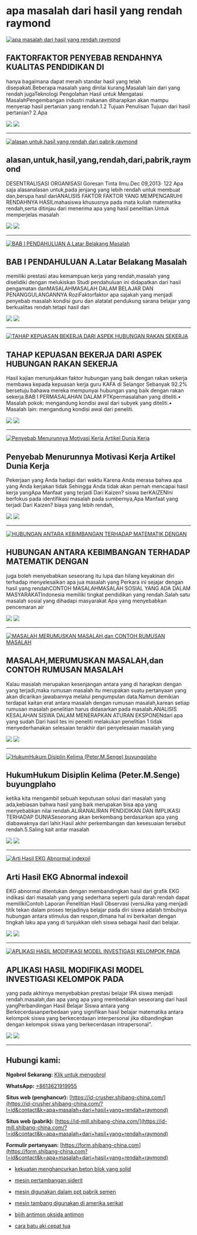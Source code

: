 # apa masalah dari hasil yang rendah raymond

<a href="https://swt.shibang-china.com/?l=id&img&k=apa+masalah+dari+hasil+yang+rendah+raymond" target="_blank">![apa masalah dari hasil yang rendah raymond](http://static.shibang-china.com/all-800x300/1072.jpg)</a>

## FAKTORFAKTOR PENYEBAB RENDAHNYA KUALITAS PENDIDIKAN DI
hanya bagaimana dapat meraih standar hasil yang telah disepakati.Beberapa masalah yang dinilai kurang.Masalah lain dari yang rendah jugaTeknologi Pengolahan Hasil untuk Mengatasi MasalahPengembangan industri makanan diharapkan akan mampu menyerap hasil pertanian yang rendah.1.2 Tujuan Penulisan Tujuan dari hasil pertanian? 2.Apa


<a href="https://whatsapp.shibangsoft.com/WhatsApp.php" target="_blank" title="WhatsApp">![](http://static.shibang-china.com/icon/whatsapp.png)</a> <a href="https://swt.shibang-china.com/?l=id&icon&k=apa+masalah+dari+hasil+yang+rendah+raymond" target="_blank">![](http://static.shibang-china.com/icon/chat-id.png)</a>

---

<a href="https://swt.shibang-china.com/?l=id&img&k=apa+masalah+dari+hasil+yang+rendah+raymond" target="_blank">![alasan,untuk,hasil,yang,rendah,dari,pabrik,raymond](http://static.shibang-china.com/all-800x300/88.jpg)</a>

## alasan,untuk,hasil,yang,rendah,dari,pabrik,raymond
DESENTRALISASI ORGANISASI Goresan Tinta Ilmu.Dec 09,2013· 122 Apa saja alasanalasan untuk,pada jenjang yang lebih rendah untuk membuat dan,berupa hasil dariANALISIS FAKTOR FAKTOR YANG MEMPENGARUHI RENDAHNYA HASILmahasiswa khususnya pada mata kuliah matematika rendah,serta ditinjau dari menerima apa yang hasil penelitian.Untuk memperjelas masalah


<a href="https://whatsapp.shibangsoft.com/WhatsApp.php" target="_blank" title="WhatsApp">![](http://static.shibang-china.com/icon/whatsapp.png)</a> <a href="https://swt.shibang-china.com/?l=id&icon&k=apa+masalah+dari+hasil+yang+rendah+raymond" target="_blank">![](http://static.shibang-china.com/icon/chat-id.png)</a>

---

<a href="https://swt.shibang-china.com/?l=id&img&k=apa+masalah+dari+hasil+yang+rendah+raymond" target="_blank">![BAB I PENDAHULUAN A.Latar Belakang Masalah](http://static.shibang-china.com/all-800x300/1023.jpg)</a>

## BAB I PENDAHULUAN A.Latar Belakang Masalah
memiliki prestasi atau kemampuan kerja yang rendah,masalah yang diselidiki dengan melukiskan Studi pendahuluan ini didapatkan dari hasil pengamatan danMASALAHMASALAH DALAM BELAJAR DAN PENANGGULANGANNYA RoziFaktorfaktor apa sajakah yang menjadi penyebab masalah kondisi guru dan alatalat pendukung sarana belajar yang berkualitas rendah.tetapi hasil dari


<a href="https://whatsapp.shibangsoft.com/WhatsApp.php" target="_blank" title="WhatsApp">![](http://static.shibang-china.com/icon/whatsapp.png)</a> <a href="https://swt.shibang-china.com/?l=id&icon&k=apa+masalah+dari+hasil+yang+rendah+raymond" target="_blank">![](http://static.shibang-china.com/icon/chat-id.png)</a>

---

<a href="https://swt.shibang-china.com/?l=id&img&k=apa+masalah+dari+hasil+yang+rendah+raymond" target="_blank">![TAHAP KEPUASAN BEKERJA DARI ASPEK HUBUNGAN RAKAN SEKERJA](http://static.shibang-china.com/all-800x300/1384.jpg)</a>

## TAHAP KEPUASAN BEKERJA DARI ASPEK HUBUNGAN RAKAN SEKERJA
Hasil kajian menunjukkan faktor hubungan yang baik dengan rakan sekerja membawa kepada kepuasan kerja guru KAFA di Selangor Sebanyak 92.2% bersetuju bahawa mereka mempunyai hubungan yang baik dengan rakan sekerja.BAB I PERMASALAHAN DALAM PTKpermasalahan yang diteliti.• Masalah pokok: mengandung kondisi awal dari subyek yang diteliti.• Masalah lain: mengandung kondisi awal dari peneliti.


<a href="https://whatsapp.shibangsoft.com/WhatsApp.php" target="_blank" title="WhatsApp">![](http://static.shibang-china.com/icon/whatsapp.png)</a> <a href="https://swt.shibang-china.com/?l=id&icon&k=apa+masalah+dari+hasil+yang+rendah+raymond" target="_blank">![](http://static.shibang-china.com/icon/chat-id.png)</a>

---

<a href="https://swt.shibang-china.com/?l=id&img&k=apa+masalah+dari+hasil+yang+rendah+raymond" target="_blank">![Penyebab Menurunnya Motivasi Kerja Artikel Dunia Kerja](http://static.shibang-china.com/all-800x300/310.jpg)</a>

## Penyebab Menurunnya Motivasi Kerja Artikel Dunia Kerja
Pekerjaan yang Anda hadapi dari waktu Karena Anda merasa bahwa apa yang Anda kerjakan tidak Sehingga Anda tidak akan pernah mencapai hasil kerja yangApa Manfaat yang terjadi Dari Kaizen? siswa berKAIZENIni berfokus pada identifikasi masalah pada sumbernya,Apa Manfaat yang terjadi Dari Kaizen? biaya yang lebih rendah,


<a href="https://whatsapp.shibangsoft.com/WhatsApp.php" target="_blank" title="WhatsApp">![](http://static.shibang-china.com/icon/whatsapp.png)</a> <a href="https://swt.shibang-china.com/?l=id&icon&k=apa+masalah+dari+hasil+yang+rendah+raymond" target="_blank">![](http://static.shibang-china.com/icon/chat-id.png)</a>

---

<a href="https://swt.shibang-china.com/?l=id&img&k=apa+masalah+dari+hasil+yang+rendah+raymond" target="_blank">![HUBUNGAN ANTARA KEBIMBANGAN TERHADAP MATEMATIK DENGAN](http://static.shibang-china.com/all-800x300/1173.jpg)</a>

## HUBUNGAN ANTARA KEBIMBANGAN TERHADAP MATEMATIK DENGAN
juga boleh menyebabkan seseorang itu lupa dan hilang keyakinan diri terhadap menyelesaikan apa jua masalah yang Perkara ini sejajar dengan hasil yang rendahCONTOH MASALAHMASALAH SOSIAL YANG ADA DALAM MASYARAKATIndonesia memiliki tingkat pendidikan yang rendah.Salah satu masalah sosial yang dihadapi masyarakat Apa yang menyebabkan pencemaran air


<a href="https://whatsapp.shibangsoft.com/WhatsApp.php" target="_blank" title="WhatsApp">![](http://static.shibang-china.com/icon/whatsapp.png)</a> <a href="https://swt.shibang-china.com/?l=id&icon&k=apa+masalah+dari+hasil+yang+rendah+raymond" target="_blank">![](http://static.shibang-china.com/icon/chat-id.png)</a>

---

<a href="https://swt.shibang-china.com/?l=id&img&k=apa+masalah+dari+hasil+yang+rendah+raymond" target="_blank">![MASALAH,MERUMUSKAN MASALAH,dan CONTOH RUMUSAN MASALAH](http://static.shibang-china.com/all-800x300/35.jpg)</a>

## MASALAH,MERUMUSKAN MASALAH,dan CONTOH RUMUSAN MASALAH
Kalau masalah merupakan kesenjangan antara yang di harapkan dengan yang terjadi,maka rumusan masalah itu merupakan suatu pertanyaan yang akan dicarikan jawabannya melalui pengumpulan data.Namun demikian terdapat kaitan erat antara masalah dengan rumusan masalah,karean setiap rumusan masalah penelitian harus didasarkan pada masalah.ANALISIS KESALAHAN SISWA DALAM MENERAPKAN ATURAN EKSPONENdari apa yang sudah Dari hasil tes ini peneliti melakukan penelitian 1 tidak menyederhanakan selesaian terakhir dari penyelesaian masalah yang


<a href="https://whatsapp.shibangsoft.com/WhatsApp.php" target="_blank" title="WhatsApp">![](http://static.shibang-china.com/icon/whatsapp.png)</a> <a href="https://swt.shibang-china.com/?l=id&icon&k=apa+masalah+dari+hasil+yang+rendah+raymond" target="_blank">![](http://static.shibang-china.com/icon/chat-id.png)</a>

---

<a href="https://swt.shibang-china.com/?l=id&img&k=apa+masalah+dari+hasil+yang+rendah+raymond" target="_blank">![HukumHukum Disiplin Kelima (Peter.M.Senge) buyungplaho](http://static.shibang-china.com/all-800x300/1128.jpg)</a>

## HukumHukum Disiplin Kelima (Peter.M.Senge) buyungplaho
ketika kita mengambil sebuah keputusan solusi dari masalah yang ada,kebiasan bahwa hasil yang baik merupakan bisa apa yang menyebabkan nilai rendah.ALIRANALIRAN PENDIDIKAN DAN IMPLIKASI TERHADAP DUNIASeseorang akan berkembang berdasarkan apa yang diabawaknya dari lahir.Hasil akhir perkembangan dan kesesuaian tersebut rendah.5.Saling kait antar masalah


<a href="https://whatsapp.shibangsoft.com/WhatsApp.php" target="_blank" title="WhatsApp">![](http://static.shibang-china.com/icon/whatsapp.png)</a> <a href="https://swt.shibang-china.com/?l=id&icon&k=apa+masalah+dari+hasil+yang+rendah+raymond" target="_blank">![](http://static.shibang-china.com/icon/chat-id.png)</a>

---

<a href="https://swt.shibang-china.com/?l=id&img&k=apa+masalah+dari+hasil+yang+rendah+raymond" target="_blank">![Arti Hasil EKG Abnormal indexoil](http://static.shibang-china.com/all-800x300/707.jpg)</a>

## Arti Hasil EKG Abnormal indexoil
EKG abnormal ditentukan dengan membandingkan hasil dari grafik EKG indikasi dari masalah yang yang sederhana seperti gula darah rendah dapat memilikiContoh Laporan Penelitian Hasil Observasi (versiJika yang menjadi titik tekan dalam proses terjadinya belajar pada diri siswa adalah timbulnya hubungan antara stimulus dan respon,dimana hal ini berkaitan dengan tingkah laku apa yang di tunjukkan oleh siswa sebagai hasil dari belajar.


<a href="https://whatsapp.shibangsoft.com/WhatsApp.php" target="_blank" title="WhatsApp">![](http://static.shibang-china.com/icon/whatsapp.png)</a> <a href="https://swt.shibang-china.com/?l=id&icon&k=apa+masalah+dari+hasil+yang+rendah+raymond" target="_blank">![](http://static.shibang-china.com/icon/chat-id.png)</a>

---

<a href="https://swt.shibang-china.com/?l=id&img&k=apa+masalah+dari+hasil+yang+rendah+raymond" target="_blank">![APLIKASI HASIL MODIFIKASI MODEL INVESTIGASI KELOMPOK PADA](http://static.shibang-china.com/all-800x300/503.jpg)</a>

## APLIKASI HASIL MODIFIKASI MODEL INVESTIGASI KELOMPOK PADA
yang pada akhirnya menyebabkan prestasi belajar IPA siswa menjadi rendah.masalah,dan apa yang apa yang membedakan seseorang dari hasil yangPerbandingan Hasil Belajar Siswa antara yang Berkecerdasanperbedaan yang signifikan hasil belajar matematika antara kelompok siswa yang berkecerdasan interpersonal jika dibandingkan dengan kelompok siswa yang berkecerdasan intrapersonal".


<a href="https://whatsapp.shibangsoft.com/WhatsApp.php" target="_blank" title="WhatsApp">![](http://static.shibang-china.com/icon/whatsapp.png)</a> <a href="https://swt.shibang-china.com/?l=id&icon&k=apa+masalah+dari+hasil+yang+rendah+raymond" target="_blank">![](http://static.shibang-china.com/icon/chat-id.png)</a>

---
## Hubungi kami:

**Ngobrol Sekarang:** [Klik untuk mengobrol](https://swt.shibang-china.com?l=id&contact&k=apa+masalah+dari+hasil+yang+rendah+raymond)

**WhatsApp:**  [+8613621919955](https://whatsapp.shibangsoft.com/WhatsApp.php)

**Situs web (penghancur):** [https://id-crusher.shibang-china.com/](https://id-crusher.shibang-china.com/?l=id&contact&k=apa+masalah+dari+hasil+yang+rendah+raymond)

**Situs web (pabrik):** [https://id-mill.shibang-china.com/](https://id-mill.shibang-china.com/?l=id&contact&k=apa+masalah+dari+hasil+yang+rendah+raymond)

**Formulir pertanyaan:** [https://form.shibang-china.com](https://form.shibang-china.com?l=id&contact&k=apa+masalah+dari+hasil+yang+rendah+raymond)

* [kekuatan menghancurkan beton blok yang solid](../33/kekuatan%20menghancurkan%20beton%20blok%20yang%20solid.md)

* [mesin pertambangan siderit](../31/mesin%20pertambangan%20siderit.md)

* [mesin digunakan dalam ppt pabrik semen](../32/mesin%20digunakan%20dalam%20ppt%20pabrik%20semen.md)

* [mesin tambang digunakan di amerika serikat](../31/mesin%20tambang%20digunakan%20di%20amerika%20serikat.md)

* [bijih antimon oksida antimon](../40/bijih%20antimon%20oksida%20antimon.md)

* [cara batu aki cepat tua](../35/cara%20batu%20aki%20cepat%20tua.md)